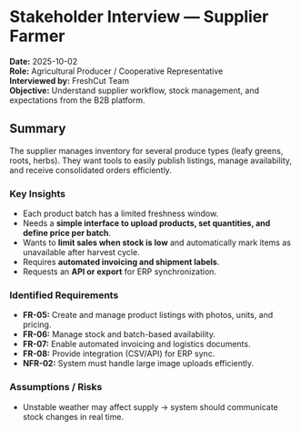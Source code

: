 # Stakeholder Interview — Supplier Farmer

**Date:** 2025-10-02  
**Role:** Agricultural Producer / Cooperative Representative  
**Interviewed by:** FreshCut Team  
**Objective:** Understand supplier workflow, stock management, and expectations from the B2B platform.

## Summary
The supplier manages inventory for several produce types (leafy greens, roots, herbs). They want tools to easily publish listings, manage availability, and receive consolidated orders efficiently.

### Key Insights
- Each product batch has a limited freshness window.  
- Needs a **simple interface to upload products, set quantities, and define price per batch**.  
- Wants to **limit sales when stock is low** and automatically mark items as unavailable after harvest cycle.  
- Requires **automated invoicing and shipment labels**.  
- Requests an **API or export** for ERP synchronization.

### Identified Requirements
- **FR-05:** Create and manage product listings with photos, units, and pricing.  
- **FR-06:** Manage stock and batch-based availability.  
- **FR-07:** Enable automated invoicing and logistics documents.  
- **FR-08:** Provide integration (CSV/API) for ERP sync.  
- **NFR-02:** System must handle large image uploads efficiently.

### Assumptions / Risks
- Unstable weather may affect supply → system should communicate stock changes in real time.
